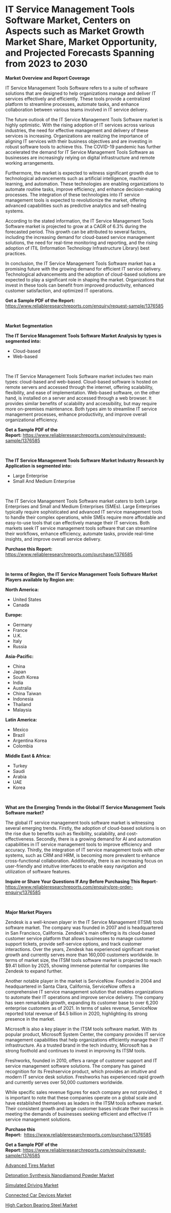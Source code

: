 <p><h1>IT Service Management Tools Software Market, Centers on Aspects such as Market Growth Market Share, Market Opportunity, and Projected Forecasts Spanning from 2023 to 2030</h1></p><p><strong>Market Overview and Report Coverage</strong></p>
<p><p>IT Service Management Tools Software refers to a suite of software solutions that are designed to help organizations manage and deliver IT services effectively and efficiently. These tools provide a centralized platform to streamline processes, automate tasks, and enhance collaboration between various teams involved in IT service delivery.</p><p>The future outlook of the IT Service Management Tools Software market is highly optimistic. With the rising adoption of IT services across various industries, the need for effective management and delivery of these services is increasing. Organizations are realizing the importance of aligning IT services with their business objectives and are investing in robust software tools to achieve this. The COVID-19 pandemic has further accelerated the demand for IT Service Management Tools Software as businesses are increasingly relying on digital infrastructure and remote working arrangements.</p><p>Furthermore, the market is expected to witness significant growth due to technological advancements such as artificial intelligence, machine learning, and automation. These technologies are enabling organizations to automate routine tasks, improve efficiency, and enhance decision-making processes. The integration of these technologies into IT service management tools is expected to revolutionize the market, offering advanced capabilities such as predictive analytics and self-healing systems.</p><p>According to the stated information, the IT Service Management Tools Software market is projected to grow at a CAGR of 6.3% during the forecasted period. This growth can be attributed to several factors, including the increasing demand for cloud-based service management solutions, the need for real-time monitoring and reporting, and the rising adoption of ITIL (Information Technology Infrastructure Library) best practices.</p><p>In conclusion, the IT Service Management Tools Software market has a promising future with the growing demand for efficient IT service delivery. Technological advancements and the adoption of cloud-based solutions are expected to play a significant role in shaping the market. Organizations that invest in these tools can benefit from improved productivity, enhanced customer satisfaction, and optimized IT operations.</p></p>
<p><strong>Get a Sample PDF of the Report:</strong> <a href="https://www.reliableresearchreports.com/enquiry/request-sample/1376585">https://www.reliableresearchreports.com/enquiry/request-sample/1376585</a></p>
<p>&nbsp;</p>
<p><strong>Market Segmentation</strong></p>
<p><strong>The IT Service Management Tools Software Market Analysis by types is segmented into:</strong></p>
<p><ul><li>Cloud-based</li><li>Web-based</li></ul></p>
<p>&nbsp;</p>
<p><p>The IT Service Management Tools Software market includes two main types: cloud-based and web-based. Cloud-based software is hosted on remote servers and accessed through the internet, offering scalability, flexibility, and ease of implementation. Web-based software, on the other hand, is installed on a server and accessed through a web browser. It provides similar benefits of scalability and accessibility, but may require more on-premises maintenance. Both types aim to streamline IT service management processes, enhance productivity, and improve overall organizational efficiency.</p></p>
<p><strong>Get a Sample PDF of the Report:</strong>&nbsp;<a href="https://www.reliableresearchreports.com/enquiry/request-sample/1376585">https://www.reliableresearchreports.com/enquiry/request-sample/1376585</a></p>
<p>&nbsp;</p>
<p><strong>The IT Service Management Tools Software Market Industry Research by Application is segmented into:</strong></p>
<p><ul><li>Large Enterprise</li><li>Small And Medium Enterprise</li></ul></p>
<p>&nbsp;</p>
<p><p>The IT Service Management Tools Software market caters to both Large Enterprises and Small and Medium Enterprises (SMEs). Large Enterprises typically require sophisticated and advanced IT service management tools to handle their complex operations, while SMEs require more affordable and easy-to-use tools that can effectively manage their IT services. Both markets seek IT service management tools software that can streamline their workflows, enhance efficiency, automate tasks, provide real-time insights, and improve overall service delivery.</p></p>
<p><strong>Purchase this Report:</strong>&nbsp; <a href="https://www.reliableresearchreports.com/purchase/1376585">https://www.reliableresearchreports.com/purchase/1376585</a></p>
<p>&nbsp;</p>
<p><strong>In terms of Region, the IT Service Management Tools Software Market Players available by Region are:</strong></p>
<p>
    <p> <strong> North America: </strong>
        <ul>
            <li>United States</li>
            <li>Canada</li>
        </ul>
        </p> 
    <p> <strong> Europe: </strong>
        <ul>
            <li>Germany</li>
            <li>France</li>
            <li>U.K.</li>
            <li>Italy</li>
            <li>Russia</li>
        </ul>
        </p> 
    <p> <strong> Asia-Pacific: </strong>
        <ul>
            <li>China</li>
            <li>Japan</li>
            <li>South Korea</li>
            <li>India</li>
            <li>Australia</li>
            <li>China Taiwan</li>
            <li>Indonesia</li>
            <li>Thailand</li>
            <li>Malaysia</li>
        </ul>
        </p> 
    <p> <strong> Latin America: </strong>
        <ul>
            <li>Mexico</li>
            <li>Brazil</li>
            <li>Argentina Korea</li>
            <li>Colombia</li>
        </ul>
        </p> 
    <p> <strong> Middle East & Africa: </strong>
        <ul>
            <li>Turkey</li>
            <li>Saudi</li>
            <li>Arabia</li>
            <li>UAE</li>
            <li>Korea</li>
        </ul>
    </p>
    </p>
<p>&nbsp;</p>
<p><strong>What are the Emerging Trends in the Global IT Service Management Tools Software market?</strong></p>
<p><p>The global IT service management tools software market is witnessing several emerging trends. Firstly, the adoption of cloud-based solutions is on the rise due to benefits such as flexibility, scalability, and cost-effectiveness. Secondly, there is a growing demand for AI and automation capabilities in IT service management tools to improve efficiency and accuracy. Thirdly, the integration of IT service management tools with other systems, such as CRM and HRM, is becoming more prevalent to enhance cross-functional collaboration. Additionally, there is an increasing focus on user-friendly and intuitive interfaces to enable easy navigation and utilization of software features.</p></p>
<p><strong>Inquire or Share Your Questions If Any Before Purchasing This Report</strong>- <a href="https://www.reliableresearchreports.com/enquiry/pre-order-enquiry/1376585">https://www.reliableresearchreports.com/enquiry/pre-order-enquiry/1376585</a></p>
<p>&nbsp;</p>
<p><strong>Major Market Players</strong></p>
<p><p>Zendesk is a well-known player in the IT Service Management (ITSM) tools software market. The company was founded in 2007 and is headquartered in San Francisco, California. Zendesk's main offering is its cloud-based customer service platform that allows businesses to manage customer support tickets, provide self-service options, and track customer interactions. Over the years, Zendesk has experienced significant market growth and currently serves more than 160,000 customers worldwide. In terms of market size, the ITSM tools software market is projected to reach $9.41 billion by 2025, showing immense potential for companies like Zendesk to expand further.</p><p>Another notable player in the market is ServiceNow. Founded in 2004 and headquartered in Santa Clara, California, ServiceNow offers a comprehensive IT service management solution that enables organizations to automate their IT operations and improve service delivery. The company has seen remarkable growth, expanding its customer base to over 6,200 enterprise customers as of 2021. In terms of sales revenue, ServiceNow reported total revenue of $4.5 billion in 2020, highlighting its strong presence in the market.</p><p>Microsoft is also a key player in the ITSM tools software market. With its popular product, Microsoft System Center, the company provides IT service management capabilities that help organizations efficiently manage their IT infrastructure. As a trusted brand in the tech industry, Microsoft has a strong foothold and continues to invest in improving its ITSM tools.</p><p>Freshworks, founded in 2010, offers a range of customer support and IT service management software solutions. The company has gained recognition for its Freshservice product, which provides an intuitive and modern IT service desk solution. Freshworks has experienced rapid growth and currently serves over 50,000 customers worldwide.</p><p>While specific sales revenue figures for each company are not provided, it is important to note that these companies operate on a global scale and have established themselves as leaders in the ITSM tools software market. Their consistent growth and large customer bases indicate their success in meeting the demands of businesses seeking efficient and effective IT service management solutions.</p></p>
<p><strong>Purchase this Report:</strong>&nbsp;&nbsp;<a href="https://www.reliableresearchreports.com/purchase/1376585">https://www.reliableresearchreports.com/purchase/1376585</a></p>
<p></p>
<p><strong>Get a Sample PDF of the Report:</strong>&nbsp;<a href="https://www.reliableresearchreports.com/enquiry/request-sample/1376585">https://www.reliableresearchreports.com/enquiry/request-sample/1376585</a></p>
<p><p><a href="https://medium.com/@lottiejerde6456/advanced-tires-market-outlook-industry-overview-and-forecast-2023-to-2030-b3c927648db0">Advanced Tires Market</a></p><p><a href="https://www.linkedin.com/pulse/detonation-synthesis-nanodiamond-powder-market-insights-eydhf/">Detonation Synthesis Nanodiamond Powder Market</a></p><p><a href="https://github.com/FassouRP/Market-Research-Report-List-1/blob/main/simulated-driving-market.md">Simulated Driving Market</a></p><p><a href="https://medium.com/@shanieprice69879/connected-car-devices-market-size-cagr-trends-2024-2030-69171fc7d268">Connected Car Devices Market</a></p><p><a href="https://www.linkedin.com/pulse/high-carbon-bearing-steel-market-challenges-opportunities-pdzjf/">High Carbon Bearing Steel Market</a></p></p>